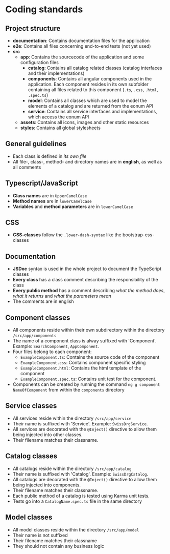 # Coding standards

## Project structure

- **documentation**: Contains documentation files for the application
- **e2e**: Contains all files concerning end-to-end tests (not yet used)
- **src**
	- **app**: Contains the sourcecode of the application and some configuration files
		- **catalog**: Contains all catalog related classes (catalog interfaces and their implementations)
		- **components**: Contains all angular components used in the application. Each component resides in its own subfolder containing all files related to this component (`.ts`, `.css`, `.html`, `.spec.ts`)
		- **model**: Contains all classes which are used to model the elements of a catalog and are returned from the eonum API
		- **service**: Contains all service interfaces and implementations, which access the eonum API
	- **assets**: Contains all icons, images and other static resources
	- **styles**: Contains all global stylesheets

## General guidelines

- Each class is defined in *its own file*
- All file-, class-, method- and directory names are in **english**, as well as all comments

## Typescript/JavaScript
- **Class names** are in `UpperCamelCase`
- **Method names** are in `lowerCamelCase`
- **Variables** and **method parameters** are in `lowerCamelCase`

## CSS

- **CSS-classes** follow the `.lower-dash-syntax` like the bootstrap-css-classes

## Documentation

- **JSDoc** syntax is used in the whole project to document the TypeScript classes
- **Every class** has a class comment describing the responsibility of the class
- **Every public method** has a comment describing *what the method does*, *what it returns* and *what the parameters mean*
- The comments are in english

## Component classes

- All components reside within their own subdirectory within the directory `/src/app/components`
- The name of a component class is alway suffixed with 'Component'. Example: `SearchComponent`, `AppComponent`.
- Four files belong to each component:
	- `ExampleComponent.ts`: Contains the source code of the component
	- `ExampleComponent.css`: Contains component specific styling
	- `ExampleComponent.html`: Contains the html template of the component
	- `ExampleComponent.spec.ts`: Contains unit test for the component.
- Components can be created by running the command `ng g component NameOfComponent` from within the `components` directory

## Service classes

- All services reside within the directory `/src/app/service`
- Their name is suffixed with 'Service'. Example: `SwissDrgService`.
- All services are decorated with the `@Inject()` directive to allow them being injected into other classes.
- Their filename matches their classname.

## Catalog classes

- All catalogs reside within the directory `/src/app/catalog`
- Their name is suffixed with 'Catalog'. Example: `SwissDrgCatalog`.
- All catalogs are decorated with the `@Inject()` directive to allow them being injected into components.
- Their filename matches their classname.
- Each public method of a catalog is tested using Karma unit tests.
- Tests go into a `CatalogName.spec.ts` file in the same directory

## Model classes

- All model classes reside within the directory `/src/app/model`
- Their name is not suffixed
- Their filename matches their classname
- They should not contain any business logic

